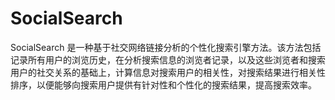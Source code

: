 # SocialSearch
SocialSearch 是一种基于社交网络链接分析的个性化搜索引擎方法。该方法包括记录所有用户的浏览历史，在分析搜索信息的浏览者记录，以及这些浏览者和搜索用户的社交关系的基础上，计算信息对搜索用户的相关性，对搜索结果进行相关性排序，以便能够向搜索用户提供有针对性和个性化的搜索结果，提高搜索效率。
